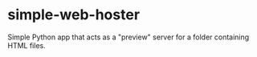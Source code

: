 # simple-web-hoster
Simple Python app that acts as a "preview" server for a folder containing HTML files.
